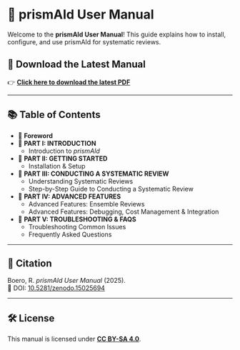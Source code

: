 # 📖 prismAId User Manual  

Welcome to the **prismAId User Manual**! This guide explains how to install, configure, and use prismAId for systematic reviews.

## 📄 Download the Latest Manual  
👉 **[Click here to download the latest PDF](https://github.com/open-and-sustainable/prismaid_manual/raw/main/prismaid_manual.pdf)**  

---

## 📚 Table of Contents  
- 📜 **Foreword**  
- 🔹 **PART I: INTRODUCTION**  
  - Introduction to *prismAId*  
- 🔹 **PART II: GETTING STARTED**  
  - Installation & Setup   
- 🔹 **PART III: CONDUCTING A SYSTEMATIC REVIEW**  
  - Understanding Systematic Reviews  
  - Step-by-Step Guide to Conducting a Systematic Review  
- 🔹 **PART IV: ADVANCED FEATURES**  
  - Advanced Features: Ensemble Reviews  
  - Advanced Features: Debugging, Cost Management & Integration  
- 🔹 **PART V: TROUBLESHOOTING & FAQS**  
  - Troubleshooting Common Issues  
  - Frequently Asked Questions  

---

## 📖 Citation  
Boero, R. *prismAId User Manual* (2025).  
📌 DOI: [10.5281/zenodo.15025694](https://doi.org/10.5281/zenodo.15025694)  

---

## 🛠️ License  
This manual is licensed under **[CC BY-SA 4.0](https://creativecommons.org/licenses/by-sa/4.0/)**.  

